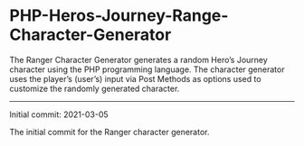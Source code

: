 # PHP-Heros-Journey-Range-Character-Generator
The Ranger Character Generator generates a random Hero’s Journey character using the PHP programming language. The character generator uses the player’s (user’s) input via Post Methods as options used to customize the randomly generated character.


----------------------

Initial commit: 2021-03-05

The initial commit for the Ranger character generator.
